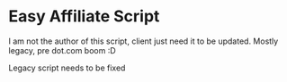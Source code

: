 Easy Affiliate Script
=============

I am not the author of this script, client just need it to be updated.  Mostly legacy, pre dot.com boom :D

Legacy script needs to be fixed
